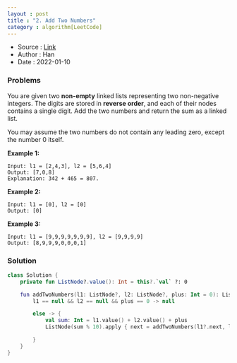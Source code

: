 ```yaml
---
layout : post 
title : "2. Add Two Numbers"
category : algorithm[LeetCode]
---
```


* Source : [Link](https://leetcode.com/problems/add-two-numbers/)
* Author : Han
* Date   : 2022-01-10

### Problems
You are given two **non-empty** linked lists representing two non-negative integers. The digits are stored in **reverse order**, and each of their nodes contains a single digit. Add the two numbers and return the sum as a linked list.

You may assume the two numbers do not contain any leading zero, except the number 0 itself.

**Example 1:**

```
Input: l1 = [2,4,3], l2 = [5,6,4]
Output: [7,0,8]
Explanation: 342 + 465 = 807.
```

**Example 2:**

```
Input: l1 = [0], l2 = [0]
Output: [0]
```

**Example 3:**

```
Input: l1 = [9,9,9,9,9,9,9], l2 = [9,9,9,9]
Output: [8,9,9,9,0,0,0,1]
```

### Solution

```kotlin
class Solution {
    private fun ListNode?.value(): Int = this?.`val` ?: 0

    fun addTwoNumbers(l1: ListNode?, l2: ListNode?, plus: Int = 0): ListNode? = when {
        l1 == null && l2 == null && plus == 0 -> null

        else -> {
            val sum: Int = l1.value() + l2.value() + plus
            ListNode(sum % 10).apply { next = addTwoNumbers(l1?.next, l2?.next, sum / 10) }

        }
    }
}
```